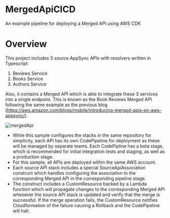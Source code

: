 # MergedApiCICD
An example pipeline for deploying a Merged API using AWS CDK

# Overview
This project includes 3 source AppSync APIs with resolvers written in Typescript:

1. Reviews Service
2. Books Service
3. Authors Service

Also, it contains a Merged API which is able to integrate these 3 services into a single endpoint. This is known as the Book Reviews Merged API following the same example as the previous blog (https://aws.amazon.com/blogs/mobile/introducing-merged-apis-on-aws-appsync/).


![mergedApi](https://github.com/ndejaco2/MergedApiCICD/assets/54116900/71e8d0fe-0b4a-4d27-bbfa-63cc9ff3593f)


* While this sample configures the stacks in the same repository for simplicity, each API has its own CodePipeline for deployment as these will be managed by separate teams. Each CodePipline has a beta stage, which is recommended for initial integration tests and staging, as well as a production stage.
* For this sample, all APIs are deployed within the same AWS account. 
* Each source API stack includes a special SourceApiAssociation construct which handles configuring the association to the corresponding Merged API in the corresponding pipeline stage.
* The construct includes a CustomResource backed by a Lambda function which will propagate changes to the corresponding Merged API whenever the source API stack is updated and verify that the merge is successful. If the merge operation fails, the CustomResource notifies Cloudformation of the failure causing a Rollback and the CodePipeline will halt.
